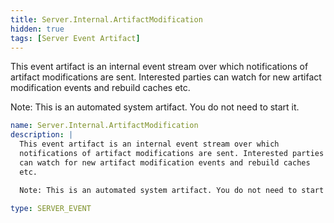 ```yaml
---
title: Server.Internal.ArtifactModification
hidden: true
tags: [Server Event Artifact]
---
```


This event artifact is an internal event stream over which
notifications of artifact modifications are sent. Interested parties
can watch for new artifact modification events and rebuild caches
etc.

Note: This is an automated system artifact. You do not need to start it.


```yaml
name: Server.Internal.ArtifactModification
description: |
  This event artifact is an internal event stream over which
  notifications of artifact modifications are sent. Interested parties
  can watch for new artifact modification events and rebuild caches
  etc.

  Note: This is an automated system artifact. You do not need to start it.

type: SERVER_EVENT

```
